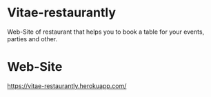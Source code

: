 # Vitae-restaurantly

Web-Site of restaurant that helps you to book a table for your events, parties and other.

# Web-Site

https://vitae-restaurantly.herokuapp.com/
